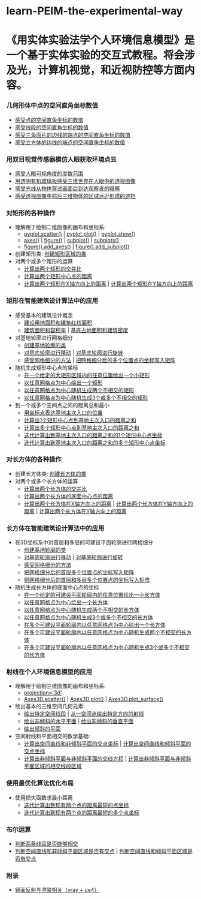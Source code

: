 # learn-PEIM-the-experimental-way

# 《用实体实验法学个人环境信息模型》是一个基于实体实验的交互式教程。将会涉及光，计算机视觉，和近视防控等方面内容。

### 几何形体中点的空间直角坐标数值

- [感受点的空间直角坐标的数值](/chapters/几何形体中点的空间直角坐标数值/感受点的空间直角坐标的数值.md)
- [感受线段的空间直角坐标的数值](/chapters/几何形体中点的空间直角坐标数值/感受线段的空间直角坐标的数值.md)
- [感受三角面片的边线的端点的空间直角坐标的数值](/chapters/几何形体中点的空间直角坐标数值/感受三角面片的边线的端点的空间直角坐标的数值.md)
- [感受立方体的边线的端点的空间直角坐标的数值](/chapters/几何形体中点的空间直角坐标数值/感受立方体的边线的端点的空间直角坐标的数值.md)

### 用双目视觉传感器模仿人眼获取环境点云

- [感受人眼可视角度的度数范围](/chapters/用双目视觉传感器模仿人眼获取环境点云/感受人眼可视角度的度数范围.md)
- [用透明有机玻璃板感受三维世界在人眼中的透视图像](/chapters/用双目视觉传感器模仿人眼获取环境点云/用透明有机玻璃板感受三维世界在人眼中的透视图像.md)
- [感受光线从物体穿过画面后到达观察者的眼睛](/chapters/用双目视觉传感器模仿人眼获取环境点云/感受光线从物体穿过画面后到达观察者的眼睛.md)
- [感受透视图像中前后三维物体的区域远近形成的遮挡](/chapters/用双目视觉传感器模仿人眼获取环境点云/感受透视图像中前后三维物体的区域远近形成的遮挡.md)

### 对矩形的各种操作

- 理解用于绘制二维图像的画布和坐标系: 
	- [pyplot.scatter()](/chapters/对矩形的各种操作/理解用于绘制二维图像的画布和坐标系/pyplot.scatter().md) | [pyplot.plot()](/chapters/对矩形的各种操作/理解用于绘制二维图像的画布和坐标系/pyplot.plot().md) | [pyplot.show()](/chapters/对矩形的各种操作/理解用于绘制二维图像的画布和坐标系/pyplot.show().md) 
	- [axes()](/chapters/对矩形的各种操作/理解用于绘制二维图像的画布和坐标系/axes().md) | [figure()](/chapters/对矩形的各种操作/理解用于绘制二维图像的画布和坐标系/figure().md) | [subplot()](/chapters/对矩形的各种操作/理解用于绘制二维图像的画布和坐标系/subplot().md) | [subplots()](/chapters/对矩形的各种操作/理解用于绘制二维图像的画布和坐标系/subplots().md) 
	- [figure().add_axes()](/chapters/对矩形的各种操作/理解用于绘制二维图像的画布和坐标系/figure().add_axes().md) | [figure().add_subplot()](/chapters/对矩形的各种操作/理解用于绘制二维图像的画布和坐标系/figure().add_subplot().md) 
- 创建矩形类: [创建矩形区域的类](/chapters/对矩形的各种操作/创建矩形类/创建矩形区域的类.md) 
- 对两个或多个距形的运算
	- [计算出两个矩形的交并比](/chapters/对矩形的各种操作/对两个或多个距形的运算/计算出两个矩形的交并比.md)
	- [计算出两个矩形中心点的距离](/chapters/对矩形的各种操作/对两个或多个距形的运算/计算出两个矩形中心点的距离.md) 
	- [计算出两个矩形在X轴方向上的距离](/chapters/对矩形的各种操作/对两个或多个距形的运算/计算出两个矩形在X轴方向上的距离.md) | [计算出两个矩形在Y轴方向上的距离](/chapters/对矩形的各种操作/对两个或多个距形的运算/计算出两个矩形在Y轴方向上的距离.md)

### 矩形在智能建筑设计算法中的应用

- 感受基本的建筑设计概念
	- [建设用地面积和建筑红线面积](/chapters/矩形在智能建筑设计算法中的应用/感受基本的建筑设计概念/建设用地面积和建筑红线面积.md) 
	- [建筑面积和容积率](/chapters/矩形在智能建筑设计算法中的应用/感受基本的建筑设计概念/建筑面积和容积率.md) | [基底占地面积和建筑密度](/chapters/矩形在智能建筑设计算法中的应用/感受基本的建筑设计概念/基底占地面积和建筑密度.md) 
- 对基地轮廓进行网格细分
	- [创建基地轮廓的类](/chapters/矩形在智能建筑设计算法中的应用/对基地轮廓进行网格细分/创建基地轮廓的类.md) 
	- [对基底轮廓进行移动](/chapters/矩形在智能建筑设计算法中的应用/对基地轮廓进行网格细分/对基底轮廓进行移动.md) | [对基底轮廓进行旋转](/chapters/矩形在智能建筑设计算法中的应用/对基地轮廓进行网格细分/对基底轮廓进行旋转.md) 
	- [感受网格细分的方法](/chapters/矩形在智能建筑设计算法中的应用/对基地轮廓进行网格细分/感受网格细分的方法.md) | [把网格细分后的多个位置点的坐标写入矩阵](/chapters/矩形在智能建筑设计算法中的应用/对基地轮廓进行网格细分/把网格细分后的多个位置点的坐标写入矩阵.md) 
- 随机生成矩形中心点的坐标
	- [在一个给定的大矩形区域内的任意位置绘出一个小矩形](/chapters/矩形在智能建筑设计算法中的应用/随机生成矩形中心点的坐标/在一个给定的大矩形区域内的任意位置绘出一个小矩形.md)
	- [以任意网格点为中心绘出一个矩形](/chapters/矩形在智能建筑设计算法中的应用/随机生成矩形中心点的坐标/以任意网格点为中心绘出一个矩形.md)
	- [以任意网格点为中心随机生成两个不相交的矩形](/chapters/矩形在智能建筑设计算法中的应用/随机生成矩形中心点的坐标/以任意网格点为中心随机生成两个不相交的矩形.md)
	- [以任意网格点为中心随机生成3个或多个不相交的矩形](/chapters/矩形在智能建筑设计算法中的应用/随机生成矩形中心点的坐标/以任意网格点为中心随机生成3个或多个不相交的矩形.md)
- 到一个或多个空间点之间的距离总和最小
	- [用坐标点表达基地主次入口的位置](/chapters/矩形在智能建筑设计算法中的应用/到一个或多个空间点之间的距离总和最小/用坐标点表达基地主次入口的位置.md)
	- [计算出1个矩形中心点到基地主次入口的距离之和](/chapters/矩形在智能建筑设计算法中的应用/到一个或多个空间点之间的距离总和最小/计算出1个矩形中心点到基地主次入口的距离之和.md)
	- [计算出多个矩形中心点到基地主次入口的距离之和](/chapters/矩形在智能建筑设计算法中的应用/到一个或多个空间点之间的距离总和最小/计算出多个矩形中心点到基地主次入口的距离之和.md)
	- [迭代计算出到基地主次入口的距离之和的1个矩形中心点坐标](/chapters/矩形在智能建筑设计算法中的应用/到一个或多个空间点之间的距离总和最小/迭代计算出到基地主次入口的距离之和的1个矩形中心点坐标.md)
	- [迭代计算出到基地主次入口的距离之和的多个矩形中心点坐标](/chapters/矩形在智能建筑设计算法中的应用/到一个或多个空间点之间的距离总和最小/迭代计算出到基地主次入口的距离之和的多个矩形中心点坐标.md)

### 对长方体的各种操作

- 创建长方体类: [创建长方体的类](/chapters/对长方体的各种操作/创建长方体类/创建长方体的类.md) 
- 对两个或多个长方体的运算
	- [计算出两个长方体的交并比](/chapters/对长方体的各种操作/对两个或多个长方体的运算/计算出两个长方体的交并比.md)
	- [计算出两个长方体的底面中心点的距离](/chapters/对长方体的各种操作/对两个或多个长方体的运算/计算出两个长方体的底面中心点的距离.md) 
	- [计算出两个长方体在X轴方向上的距离](/chapters/对长方体的各种操作/对两个或多个长方体的运算/计算出两个长方体在X轴方向上的距离.md) | [计算出两个长方体在Y轴方向上的距离](/chapters/对长方体的各种操作/对两个或多个长方体的运算/计算出两个长方体在Y轴方向上的距离.md) | [计算出两个长方体在Y轴方向上的距离](/chapters/对长方体的各种操作/对两个或多个长方体的运算/计算出两个长方体在Y轴方向上的距离.md)

### 长方体在智能建筑设计算法中的应用

- 在3D坐标系中对首层和多层的可建设平面轮廓进行网格细分
	- [创建基地轮廓的类](/chapters/长方体在智能建筑设计算法中的应用/在3D坐标系中对首层和多层的可建设平面轮廓进行网格细分/创建基地轮廓的类.md) 
	- [对基底轮廓进行移动](/chapters/长方体在智能建筑设计算法中的应用/在3D坐标系中对首层和多层的可建设平面轮廓进行网格细分/对基底轮廓进行移动.md) | [对基底轮廓进行旋转](/chapters/长方体在智能建筑设计算法中的应用/在3D坐标系中对首层和多层的可建设平面轮廓进行网格细分/对基底轮廓进行旋转.md) 
	- [感受网格细分的方法](/chapters/长方体在智能建筑设计算法中的应用/在3D坐标系中对首层和多层的可建设平面轮廓进行网格细分/感受网格细分的方法.md)
	-  [把网格细分后的首层多个位置点的坐标写入矩阵](/chapters/长方体在智能建筑设计算法中的应用/在3D坐标系中对首层和多层的可建设平面轮廓进行网格细分/把网格细分后的首层多个位置点的坐标写入矩阵.md) 
	-  [把网格细分后的首层和多层多个位置点的坐标写入矩阵](/chapters/长方体在智能建筑设计算法中的应用/在3D坐标系中对首层和多层的可建设平面轮廓进行网格细分/把网格细分后的首层和多层多个位置点的坐标写入矩阵.md) 
- 随机生成长方体的底面中心点的坐标
	- [在一个给定的可建设平面轮廓内的任意位置绘出一小长方体](/chapters/长方体在智能建筑设计算法中的应用/随机生成长方体的底面中心点的坐标/在一个给定的可建设平面轮廓内的任意位置绘出一个长方体.md)
	- [以任意网格点为中心绘出一个长方体](/chapters/长方体在智能建筑设计算法中的应用/随机生成长方体的底面中心点的坐标/以任意网格点为中心绘出一个长方体.md) 
	- [以任意网格点为中心随机生成两个不相交的长方体](/chapters/长方体在智能建筑设计算法中的应用/随机生成长方体的底面中心点的坐标/以任意网格点为中心随机生成两个不相交的长方体.md)
	- [以任意网格点为中心随机生成3个或多个不相交的长方体](/chapters/长方体在智能建筑设计算法中的应用/随机生成长方体的底面中心点的坐标/以任意网格点为中心随机生成3个或多个不相交的长方体.md)
	- [在多个可建设平面轮廓内以任意网格点为中心绘出一个长方体](/chapters/长方体在智能建筑设计算法中的应用/随机生成长方体的底面中心点的坐标/在多个可建设平面轮廓内以任意网格点为中心绘出一个长方体.md)
	- [在多个可建设平面轮廓内以任意网格点为中心随机生成两个不相交的长方体](/chapters/长方体在智能建筑设计算法中的应用/随机生成长方体的底面中心点的坐标/在多个可建设平面轮廓内以任意网格点为中心随机生成两个不相交的长方体.md)
	- [在多个可建设平面轮廓内以任意网格点为中心随机生成3个或多个不相交的长方体](/chapters/长方体在智能建筑设计算法中的应用/随机生成长方体的底面中心点的坐标/在多个可建设平面轮廓内以任意网格点为中心随机生成3个或多个不相交的长方体.md)

### 射线在个人环境信息模型的应用

- 理解用于绘制三维图像的画布和坐标系: 
	- [projection='3d'](/chapters/射线在个人环境信息模型的应用/理解用于绘制三维图像的画布和坐标系/projection='3d'.md)
	- [Axes3D.scatter()](/chapters/射线在个人环境信息模型的应用/理解用于绘制三维图像的画布和坐标系/Axes3D.scatter().md) | [Axes3D.plot()](/chapters/射线在个人环境信息模型的应用/理解用于绘制三维图像的画布和坐标系/Axes3D.plot().md) | [Axes3D.plot_surface()](/chapters/射线在个人环境信息模型的应用/理解用于绘制三维图像的画布和坐标系/Axes3D.plot_surface().md) 
- 绘出基本的三维空间几何元素:
	- [绘出特定空间线段](/chapters/射线在个人环境信息模型的应用/绘出基本的三维空间几何元素/绘出特定空间线段.md) | [从一空间点绘出特定方向的射线](/chapters/射线在个人环境信息模型的应用/绘出基本的三维空间几何元素/从一空间点绘出特定方向的射线.md)  
	- [绘出非倾斜的水平平面](/chapters/射线在个人环境信息模型的应用/绘出基本的三维空间几何元素/绘出非倾斜的水平平面.md) | [绘出非倾斜的垂直平面](/chapters/射线在个人环境信息模型的应用/绘出基本的三维空间几何元素/绘出非倾斜的垂直平面.md) 
	- [绘出倾斜的平面](/chapters/射线在个人环境信息模型的应用/绘出基本的三维空间几何元素/绘出倾斜的平面.md) 
- 空间射线和平面相交的数学基础:
	- [计算出空间直线和非倾斜平面的交点坐标](/chapters/射线在个人环境信息模型的应用/空间射线和平面相交的数学基础/计算出空间直线和非倾斜平面的交点坐标.md) | [计算出空间直线和倾斜平面的交点坐标](/chapters/射线在个人环境信息模型的应用/空间射线和平面相交的数学基础/计算出空间直线和倾斜平面的交点坐标.md)
	- [计算出非倾斜平面与非倾斜平面的交线方程](/chapters/射线在个人环境信息模型的应用/空间射线和平面相交的数学基础/计算出非倾斜平面与非倾斜平面的交线方程.md) | [计算出非倾斜平面与非倾斜平面区域的相交线段区域](/chapters/射线在个人环境信息模型的应用/空间射线和平面相交的数学基础/计算出非倾斜平面与非倾斜平面区域的相交线段区域.md)

### 使用最优化算法优化布局

- 使用损失函数求最小距离
	- [迭代计算出到现有两个点的距离最短的点坐标](/chapters/使用最优化算法优化布局/使用损失函数求最小距离/迭代计算出到现有两个点的距离最短的点坐标.md)
	- [迭代计算出到现有两个点的距离最短的多个点坐标](/chapters/使用最优化算法优化布局/使用损失函数求最小距离/迭代计算出到现有两个点的距离最短的多个点坐标.md)

### 布尔运算
- [判断两条线段是否能够相交](/chapters/布尔运算/判断两条线段是否能够相交.md)
- [判断空间直线和非倾斜平面区域是否有交点](/chapters/布尔运算/判断空间直线和非倾斜平面区域是否有交点.md) | [判断空间直线和倾斜平面区域是否有交点](/chapters/布尔运算/判断空间直线和倾斜平面区域是否有交点.md)

### 附录

- [镜面反射与渲染相关（vray + ue4）](/chapters/.md)




